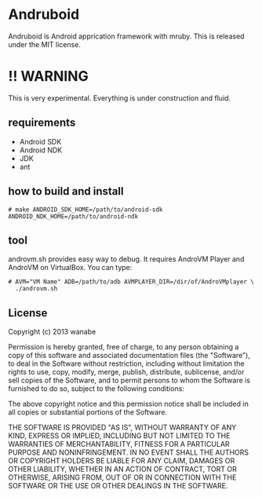 # Andruboid

Andruboid is Android apprication framework with mruby.
This is released under the MIT license.

# !! WARNING

This is very experimental.
Everything is under construction and fluid.

## requirements

* Android SDK
* Android NDK
* JDK
* ant

## how to build and install

    # make ANDROID_SDK_HOME=/path/to/android-sdk ANDROID_NDK_HOME=/path/to/android-ndk

## tool

androvm.sh provides easy way to debug.
It requires AndroVM Player and AndroVM on VirtualBox.
You can type:

    # AVM="VM Name" ADB=/path/to/adb AVMPLAYER_DIR=/dir/of/AndroVMplayer \
      ./androvm.sh

## License

Copyright (c) 2013 wanabe

Permission is hereby granted, free of charge, to any person obtaining a 
copy of this software and associated documentation files (the "Software"), 
to deal in the Software without restriction, including without limitation 
the rights to use, copy, modify, merge, publish, distribute, sublicense, 
and/or sell copies of the Software, and to permit persons to whom the 
Software is furnished to do so, subject to the following conditions:

The above copyright notice and this permission notice shall be included in 
all copies or substantial portions of the Software.

THE SOFTWARE IS PROVIDED "AS IS", WITHOUT WARRANTY OF ANY KIND, EXPRESS OR 
IMPLIED, INCLUDING BUT NOT LIMITED TO THE WARRANTIES OF MERCHANTABILITY, 
FITNESS FOR A PARTICULAR PURPOSE AND NONINFRINGEMENT. IN NO EVENT SHALL THE 
AUTHORS OR COPYRIGHT HOLDERS BE LIABLE FOR ANY CLAIM, DAMAGES OR OTHER 
LIABILITY, WHETHER IN AN ACTION OF CONTRACT, TORT OR OTHERWISE, ARISING 
FROM, OUT OF OR IN CONNECTION WITH THE SOFTWARE OR THE USE OR OTHER 
DEALINGS IN THE SOFTWARE.
